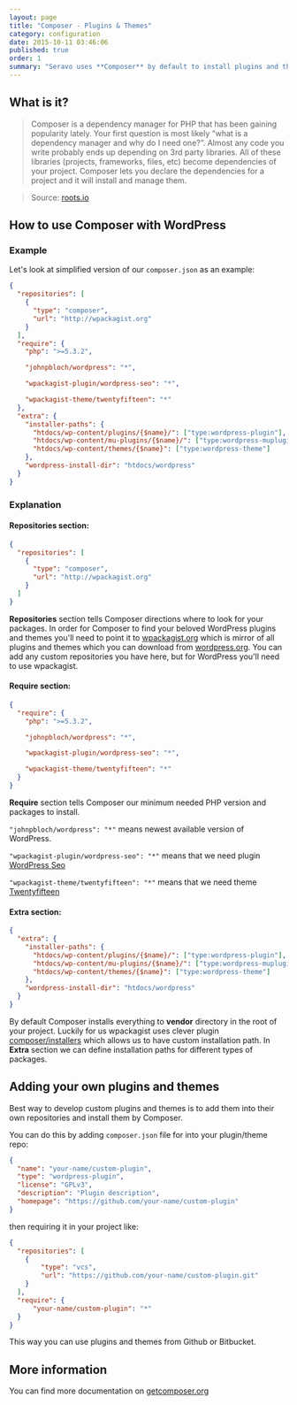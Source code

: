```yaml
---
layout: page
title: "Composer - Plugins & Themes"
category: configuration
date: 2015-10-11 03:46:06
published: true
order: 1
summary: "Seravo uses **Composer** by default to install plugins and themes. You don't have to use it, but it's pre-installed for you in case you want to have better management of your PHP code dependencies."
---
```


## What is it?
> Composer is a dependency manager for PHP that has been gaining popularity lately. Your first question is most likely “what is a dependency manager and why do I need one?”. Almost any code you write probably ends up depending on 3rd party libraries. All of these libraries (projects, frameworks, files, etc) become dependencies of your project. Composer lets you declare the dependencies for a project and it will install and manage them.

> Source: [roots.io](https://roots.io/using-composer-with-wordpress/)

## How to use Composer with WordPress

### Example
Let's look at simplified version of our ```composer.json``` as an example:

```json
{
  "repositories": [
    {
      "type": "composer",
      "url": "http://wpackagist.org"
    }
  ],
  "require": {
    "php": ">=5.3.2",

    "johnpbloch/wordpress": "*",

    "wpackagist-plugin/wordpress-seo": "*",

    "wpackagist-theme/twentyfifteen": "*"
  },
  "extra": {
    "installer-paths": {
      "htdocs/wp-content/plugins/{$name}/": ["type:wordpress-plugin"],
      "htdocs/wp-content/mu-plugins/{$name}/": ["type:wordpress-muplugin"],
      "htdocs/wp-content/themes/{$name}": ["type:wordpress-theme"]
    },
    "wordpress-install-dir": "htdocs/wordpress"
  }
}
```

### Explanation
#### Repositories section:
```json
{
  "repositories": [
    {
      "type": "composer",
      "url": "http://wpackagist.org"
    }
  ]
}
```
**Repositories** section tells Composer directions where to look for your packages. In order for Composer to find your beloved WordPress plugins and themes you'll need to point it to [wpackagist.org](http://wpackagist.org) which is mirror of all plugins and themes which you can download from [wordpress.org](http://wordpress.org/plugins/). You can add any custom repositories you have here, but for WordPress you'll need to use wpackagist.

#### Require section:
```json
{
  "require": {
    "php": ">=5.3.2",

    "johnpbloch/wordpress": "*",

    "wpackagist-plugin/wordpress-seo": "*",

    "wpackagist-theme/twentyfifteen": "*"
  }
}
```
**Require** section tells Composer our minimum needed PHP version and packages to install.

```"johnpbloch/wordpress": "*"``` means newest available version of WordPress.

```"wpackagist-plugin/wordpress-seo": "*"``` means that we need plugin [WordPress Seo](http://wordpress.org/plugins/wordpress-seo)

```"wpackagist-theme/twentyfifteen": "*"``` means that we need theme [Twentyfifteen](http://wordpress.org/themes/twentyfifteen)

#### Extra section:
```json
{
  "extra": {
    "installer-paths": {
      "htdocs/wp-content/plugins/{$name}/": ["type:wordpress-plugin"],
      "htdocs/wp-content/mu-plugins/{$name}/": ["type:wordpress-muplugin"],
      "htdocs/wp-content/themes/{$name}": ["type:wordpress-theme"]
    },
    "wordpress-install-dir": "htdocs/wordpress"
  }
}
```
By default Composer installs everything to **vendor** directory in the root of your project. Luckily for us wpackagist uses clever plugin [composer/installers](https://packagist.org/packages/composer/installers) which allows us to have custom installation path. In **Extra** section we can define installation paths for different types of packages.

## Adding your own plugins and themes
Best way to develop custom plugins and themes is to add them into their own repositories and install them by Composer.

You can do this by adding ```composer.json``` file for into your plugin/theme repo:

```json
{
  "name": "your-name/custom-plugin",
  "type": "wordpress-plugin",
  "license": "GPLv3",
  "description": "Plugin description",
  "homepage": "https://github.com/your-name/custom-plugin"
}
```

then requiring it in your project like:

```json
{
  "repositories": [
    {
        "type": "vcs",
        "url": "https://github.com/your-name/custom-plugin.git"
    }
  ],
  "require": {
      "your-name/custom-plugin": "*"
  }
}
```

This way you can use plugins and themes from Github or Bitbucket.

## More information
You can find more documentation on [getcomposer.org](https://getcomposer.org/)
